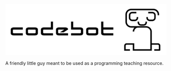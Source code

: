 ![codebot](./art-work/logo.png)

A friendly little guy meant to be used as a programming teaching resource.
